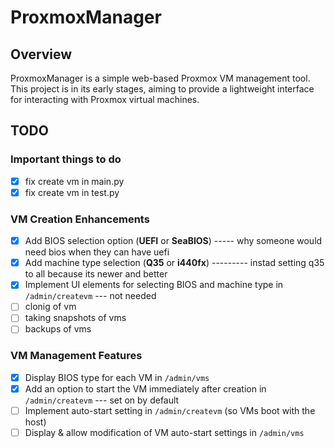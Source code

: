 # ProxmoxManager

## Overview
ProxmoxManager is a simple web-based Proxmox VM management tool. This project is in its early stages, aiming to provide a lightweight interface for interacting with Proxmox virtual machines.

## TODO

### Important things to do
- [x] fix create vm in main.py
- [x] fix create vm in test.py

### VM Creation Enhancements
- [x] Add BIOS selection option (**UEFI** or **SeaBIOS**) ----- why someone would need bios when they can have uefi 
- [x] Add machine type selection (**Q35** or **i440fx**) --------- instad setting q35 to all because its newer and better 
- [x] Implement UI elements for selecting BIOS and machine type in `/admin/createvm` --- not needed  
- [ ] clonig of vm 
- [ ] taking snapshots of vms
- [ ] backups of vms 

### VM Management Features
- [x] Display BIOS type for each VM in `/admin/vms`  
- [x] Add an option to start the VM immediately after creation in `/admin/createvm`  --- set on by default
- [ ] Implement auto-start setting in `/admin/createvm` (so VMs boot with the host)  
- [ ] Display & allow modification of VM auto-start settings in `/admin/vms`  
